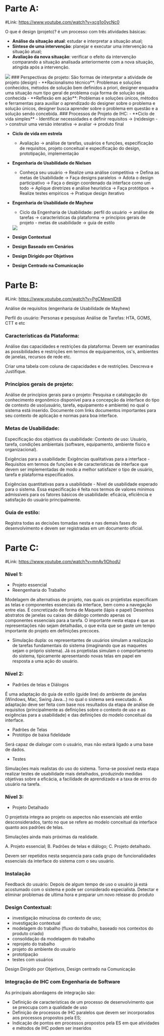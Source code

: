 # Parte A:
#Link: https://www.youtube.com/watch?v=xcg1o0ycNc0

O que é design (projeto)?
	é um processo com três atividades básicas:

- **Análise da situação atual**: estudar e interpretar a situação atual;
- **Síntese de uma intervenção**: planejar e executar uma intervenção na situação atual;
- **Avaliação da nova situação**: verificar o efeito da intervenção comparando a situação analisada anteriormente com a nova situação, atingida após a intervenção.

<img src="../../../Screenshots/projetoIHC-A-im1.png"/>
### Perspectivas de projeto:
São formas de interpretar a atividade de projeto (design)
- **Racionalismo técnico**: Problemas e soluções conhecidos, métodos de solução bem definidos a priori, designer enquadra uma situação num tipo geral de problema cuja forma de solução seja conhecida
- **Reflexão em ação**: Problemas e soluções únicos, métodos e ferramentas para auxiliar o aprendizado do designer sobre o problema e solução únicos, designer busca aprender sobre o problema em questão e a solução sendo concebida.
### Processos de Projeto de IHC:
- **Ciclo de vida simples**
	- Identificar necessidades e definir requisitos -> (re)design -> construir uma versão interativa -> avaliar -> produto final

- **Ciclo de vida em estrela**
	- Avaliação -> análise de tarefas, usuários e funções, especificação de requisitos, projeto conceitual e especificação do design, prototipação, implementação

- **Engenharia de Usabilidade de Nielsen**
	 - Conheça seu usuário -> Realize uma análise competitiva -> Defina as metas de Usabilidade -> Faça designs paralelos -> Adota o design participativo -> Faça o design coordenado da interface como um todo -> Aplique diretrizes e análise heurística -> Faça protótipos -> Realize testes empíricos -> Pratique design iterativo

- **Engenharia de Usabilidade de Mayhew**
	 - Ciclo da Engenharia de Usabilidade: perfil do usuário -> análise de tarefas -> características da plataforma -> princípios gerais de projeto - metas de usabilidade -> guia de estilo
	<img src="../../../Screenshots/mayhewIHC.png"/>

- **Design Contextual**
- **Design Baseado em Cenários**
- **Design Dirigido por Objetivos**
- **Design Centrado na Comunicação**

# Parte B:
#Link: https://www.youtube.com/watch?v=PgCMewnIDt8

Análise de requisitos (engenharia de Usabilidade de Mayhew)

Perfil do usuário: Personas e pesquisas
Análise de Tarefas: HTA, GOMS, CTT e etc
### Características da Plataforma:

Análise das capacidades e restrições da plataforma: Devem ser examinadas as possibilidades e restrições em termos de equipamentos, os's, ambientes de janelas, recursos de rede etc.

Criar uma tabela com coluna de capacidades e de restrições. Descreva e Justifique.

### Princípios gerais de projeto:

Análise de princípios gerais para o projeto: Pesquisa e catalogação do conhecimento ergonômico disponível para a concepção da interface do tipo de contexto de uso(usuário, tarefa, equipamento e ambiente) no qual o sistema está inserido.
Documente com links documentos importantes para seu contexto de aplicação e normas para boa interface.

### Metas de Usabilidade:

Especificação dos objetivos da usabilidade: 
Contexto de uso:  Usuário, tarefa, condições ambientais (software, equipamento, ambiente físico e organizacional).

Exigências para a usabilidade:
Exigências qualitativas para a interface - Requisitos em termos de funções e de características de interface que devem ser implementadas de modo a melhor satisfazer o tipo de usuário, tarefa e plataforma especificados.

Exigências quantitativas para a usabilidade - Nível de usabilidade esperado para o sistema. Essa especificação é feita nos termos de valores mínimos admissíveis para os fatores básicos de usabilidade: eficácia, eficiência e satisfação do usuário principalmente.
### Guia de estilo:

Registra todas as decisões tomadas nesta e nas demais fases do desenvolvimento e devem ser registradas em um documento oficial.

# Parte C:
#Link: https://www.youtube.com/watch?v=mnAv1lOhodU
### Nível 1:
- Projeto essencial
- Reengenharia do Trabalho

Modelagem de alternativas de projeto, nas quais os projetistas especificam as telas e componentes essenciais da interface, bem como a navegação entre elas.
É concretizado de forma de Maquete (lápis e papel) Desenhos abstratos de janelas ou caixas de diálogo contendo apenas os componentes essenciais para a tarefa.
O importante nesta etapa é que as representações não sejam detalhadas, o que evita que se gaste um tempo importante do projeto em definições precoces.

- Simulação dupla: os representantes de usuários simulam a realização de tarefas fundamentais do sistema (imaginando que as maquetes sejam o próprio sistema). Já os projetistas simulam o comportamento do sistema, tipicamente apresentando novas telas em papel em resposta a uma ação do usuário.

### Nível 2:
- Padrões de telas e Diálogos

É uma adaptação do guia de estilo (guide line) do ambiente de janelas (Windows, Mac, Swing Java...) no qual o sistema será executado. A adaptação deve ser feita com base nos resultados da etapa de análise de requisitos (principalmente as definições sobre o contexto de uso e as exigências para a usabilidade) e das definições do modelo conceitual da interface.

- Padrões de Telas
- Protótipo de baixa fidelidade

Será capaz de dialogar com o usuário, mas não estará ligado a uma base de dados.

- Testes

Simulações mais realistas do uso do sistema. Torna-se possível nesta etapa realizar testes de usabilidade mais detalhados, produzindo medidas objetivas sobre a eficácia, a facilidade de aprendizado e a taxa de erros do usuário na tarefa.

### Nível 3:
- Projeto Detalhado

O projetista integra ao projeto os  aspectos não essenciais até então desconsiderados, tanto no que se refere ao modelo conceitual da interface quanto aos padrões de telas.

Simulações ainda mais próximas da realidade.

A. Projeto essencial;
B. Padrões de telas e diálogo;
C. Projeto detalhado.

Devem ser repetidos nesta sequencia para cada grupo de funcionalidades essenciais da interface do sistema com o seu usuário.
### Instalação

Feedback do usuário: Depois de algum tempo de uso o usuário já está acostumado com o sistema e pode ser considerado especialista.
Detectar e eliminar problemas de ultima hora e preparar um novo release do produto
### Design Contextual:

- investigação minuciosa do contexto de uso;
- investigação contextual
- modelagem do trabalho (fluxo do trabalho, baseado nos contextos do produto criado)
- consolidação da modelagem do trabalho
- reprojeto do trabalho
- projeto do ambiente do usuário
- prototipação 
- testes com usuários

Design Dirigido por Objetivos, Design centrado na Comunicação
### Integração de IHC com Engenharia de Software

As principais abordagens de integração são:

- Definição de características de um processo de desenvolvimento que se preocupa com a qualidade de uso
- Definição de processos de IHC paralelos que devem ser incorporados aos processos propostos pela ES;
- Indicação de pontos em processos propostos pela ES em que atividades e métodos de IHC podem ser inseridos

